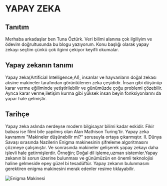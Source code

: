 # YAPAY ZEKA

## Tanıtım

Merhaba arkadaşlar ben Tuna Öztürk. Veri bilimi alanına çok ilgiliyim ve ödevim doğrultusunda bu blogu yazıyorum. Konu başlığı olarak yapay zekayı seçtim çünkü çok ilgimi çekiyor keyifli okumalar.

## Yapay zekanın tanımı

Yapay zeka(Artificial Intelligence,AI), insanlar ve hayvanların doğal zekası aksine makineler tarafından görüntülenen zeka çeşididir. İnsan gibi düşünüp karar verme eğiliminde yetiştirilebilir ve günümüzde çoğu problemi çözebilir. Ayrıca karar verme,iletişim kurma gibi yüksek insan beyin fonksiyonlarını da yapar hale gelmiştir.

## Tarihçe

Yapay zeka aslında nerdeyse modern bilgisayar bilimi kadar eskidir. Fikir babası ise filmi bile yapılmış olan Alan Mathison Turing'tir. Yapay zeka kavramını "Makineler düşünebilir mi?" sorusuyla ortaya çıkarmıştır. II. Dünya Savaşı sırasında Nazilerin Enigma makinesinin şifreleme algoritmasını çözmeye çalışmıştır. Ve sonrasında makineler gelişerek yapay zekayı daha işlevli hale getirmişlerdir. Örneğin; Doğal dil işleme,uzman sistemler.Yapay zekanın bi sorun üzerine bulunması ve günümüzün en önemli teknolojisi haline gelmeside epey güzel bi tesadüftür. Yapay zekanın bulunmasını gerektiren enigma makinesini merak edenler resime tıklayabilir.

![Enigma Makinesi](https://upload.wikimedia.org/wikipedia/commons/b/be/Enigma-8-rotor.jpg)
